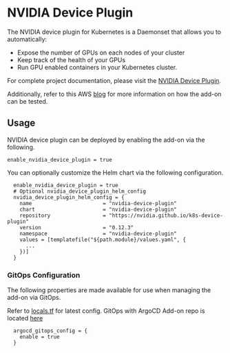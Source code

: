 # NVIDIA Device Plugin

The NVIDIA device plugin for Kubernetes is a Daemonset that allows you to automatically:

* Expose the number of GPUs on each nodes of your cluster
* Keep track of the health of your GPUs
* Run GPU enabled containers in your Kubernetes cluster.


For complete project documentation, please visit the [NVIDIA Device Plugin](https://github.com/NVIDIA/k8s-device-plugin#readme).

Additionally, refer to this AWS [blog](https://aws.amazon.com/blogs/compute/running-gpu-accelerated-kubernetes-workloads-on-p3-and-p2-ec2-instances-with-amazon-eks/) for more information on how the add-on can be tested.

## Usage

NVIDIA device plugin can be deployed by enabling the add-on via the following.

```hcl
enable_nvidia_device_plugin = true
```

You can optionally customize the Helm chart via the following configuration.

```hcl
  enable_nvidia_device_plugin = true
  # Optional nvidia_device_plugin_helm_config
  nvidia_device_plugin_helm_config = {
    name                       = "nvidia-device-plugin"
    chart                      = "nvidia-device-plugin"
    repository                 = "https://nvidia.github.io/k8s-device-plugin"
    version                    = "0.12.3"
    namespace                  = "nvidia-device-plugin"
    values = [templatefile("${path.module}/values.yaml", {
      ...
    })]
  }
```

### GitOps Configuration
The following properties are made available for use when managing the add-on via GitOps.

Refer to [locals.tf](https://github.com/aws-ia/terraform-aws-eks-blueprints/blob/main/modules/kubernetes-addons/nvidia-device-plugin/locals.tf) for latest config. GitOps with ArgoCD Add-on repo is located [here](https://github.com/aws-samples/eks-blueprints-add-ons/blob/main/chart/values.yaml)

```hcl
  argocd_gitops_config = {
    enable = true
  }
```
